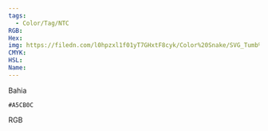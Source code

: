 ```yaml
---
tags:
  - Color/Tag/NTC
RGB:
Hex:
img: https://filedn.com/l0hpzxl1f01yT7GHxtF8cyk/Color%20Snake/SVG_Tumb%20Mass%20No%20Name/A5CB0C.svg
CMYK:
HSL:
Name:
---
```

Bahia
```palette
#A5CB0C
```
RGB
